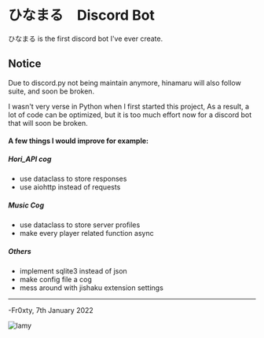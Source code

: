 # ひなまる　Discord Bot
ひなまる is the first discord bot I've ever create.

## Notice
Due to discord.py not being maintain anymore, hinamaru will also follow suite, and soon be broken.

I wasn't very verse in Python when I first started this project, As a result, a lot of code can be optimized, but it is too much effort now for a discord bot that will soon be broken.


#### A few things I would improve for example:
##### Hori_API cog
* use dataclass to store responses
* use aiohttp instead of requests

##### Music Cog
* use dataclass to store server profiles
* make every player related function async

##### Others
* implement sqlite3 instead of json
* make config file a cog
* mess around with jishaku extension settings

---

-Fr0xty, 7th January 2022

![lamy](https://user-images.githubusercontent.com/86002969/142622240-de2cd718-c031-44c1-9b07-a88b770644f2.png)
